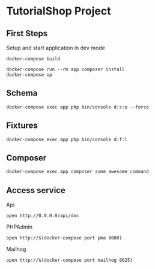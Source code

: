  # TutorialShop Project

## First Steps
Setup and start application in dev mode
```shell script
docker-compose build
```

```shell script
docker-compose run --rm app composer install
docker-compose up
```

## Schema
```shell script
docker-compose exec app php bin/console d:s:u --force
```

## Fixtures
```shell script
docker-compose exec app php bin/console d:f:l
```

## Composer
```shell script
docker-compose exec app composer some_awesome_command
```

## Access service
Api
```shell script
open http://0.0.0.0/api/doc
```

PHPAdmin
```shell script
open http://$(docker-compose port pma 8080)
```

Mailhog
```shell script
open http://$(docker-compose port mailhog 8025)
```